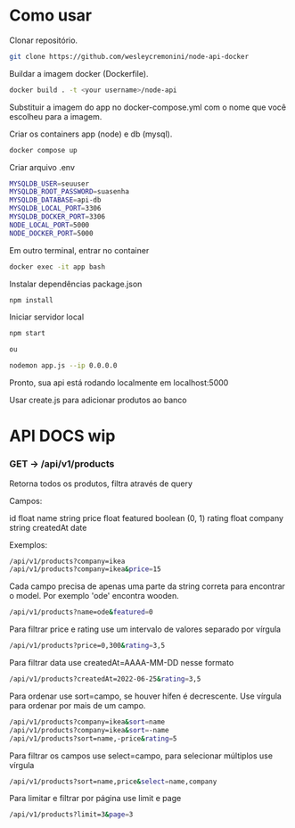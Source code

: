 # Como usar

Clonar repositório.
```bash
git clone https://github.com/wesleycremonini/node-api-docker
```
Buildar a imagem docker (Dockerfile).
```bash
docker build . -t <your username>/node-api
```
Substituir a imagem do app no docker-compose.yml com o nome que você escolheu para a imagem.

Criar os containers app (node) e db (mysql).
```bash
docker compose up
```
Criar arquivo .env
```bash
MYSQLDB_USER=seuuser
MYSQLDB_ROOT_PASSWORD=suasenha
MYSQLDB_DATABASE=api-db
MYSQLDB_LOCAL_PORT=3306
MYSQLDB_DOCKER_PORT=3306
NODE_LOCAL_PORT=5000
NODE_DOCKER_PORT=5000
```
Em outro terminal, entrar no container
```bash
docker exec -it app bash
```
Instalar dependências package.json
```bash
npm install
```
Iniciar servidor local
```bash
npm start

ou

nodemon app.js --ip 0.0.0.0
```
Pronto, sua api está rodando localmente em localhost:5000

Usar create.js para adicionar produtos ao banco

# API DOCS wip

<h3>GET -> /api/v1/products</h3>

Retorna todos os produtos, filtra através de query

Campos:

id float
name string
price float
featured boolean (0, 1)
rating float
company string
createdAt date

Exemplos: 
```bash
/api/v1/products?company=ikea
/api/v1/products?company=ikea&price=15
```
Cada campo precisa de apenas uma parte da string correta para encontrar o model.
Por exemplo 'ode' encontra wooden.
```bash
/api/v1/products?name=ode&featured=0
```
Para filtrar price e rating use um intervalo de valores separado por vírgula
```bash
/api/v1/products?price=0,300&rating=3,5
```
Para filtrar data use createdAt=AAAA-MM-DD nesse formato
```bash
/api/v1/products?createdAt=2022-06-25&rating=3,5
```
Para ordenar use sort=campo, se houver hífen é decrescente. Use vírgula para ordenar por mais de um campo.
```bash
/api/v1/products?company=ikea&sort=name
/api/v1/products?company=ikea&sort=-name
/api/v1/products?sort=name,-price&rating=5
```
Para filtrar os campos use select=campo, para selecionar múltiplos use vírgula
```bash
/api/v1/products?sort=name,price&select=name,company
```
Para limitar e filtrar por página use limit e page
```bash
/api/v1/products?limit=3&page=3
```

